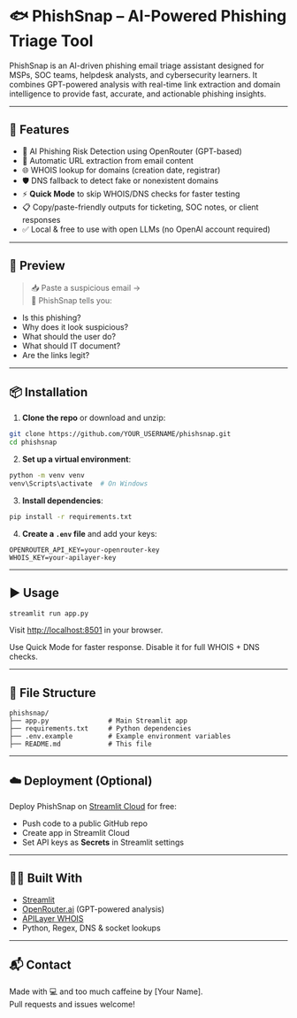 
# 🐟 PhishSnap – AI-Powered Phishing Triage Tool

PhishSnap is an AI-driven phishing email triage assistant designed for MSPs, SOC teams, helpdesk analysts, and cybersecurity learners. It combines GPT-powered analysis with real-time link extraction and domain intelligence to provide fast, accurate, and actionable phishing insights.

---

## 🚀 Features

- 🧠 AI Phishing Risk Detection using OpenRouter (GPT-based)
- 🔗 Automatic URL extraction from email content
- 🌐 WHOIS lookup for domains (creation date, registrar)
- 🛡 DNS fallback to detect fake or nonexistent domains
- ⚡ **Quick Mode** to skip WHOIS/DNS checks for faster testing
- 📋 Copy/paste-friendly outputs for ticketing, SOC notes, or client responses
- ✅ Local & free to use with open LLMs (no OpenAI account required)

---

## 📸 Preview

> 📥 Paste a suspicious email →  
> 🧠 PhishSnap tells you:
- Is this phishing?
- Why does it look suspicious?
- What should the user do?
- What should IT document?
- Are the links legit?

---

## 📦 Installation

1. **Clone the repo** or download and unzip:
```bash
git clone https://github.com/YOUR_USERNAME/phishsnap.git
cd phishsnap
```

2. **Set up a virtual environment**:
```bash
python -m venv venv
venv\Scripts\activate  # On Windows
```

3. **Install dependencies**:
```bash
pip install -r requirements.txt
```

4. **Create a `.env` file** and add your keys:
```env
OPENROUTER_API_KEY=your-openrouter-key
WHOIS_KEY=your-apilayer-key
```

---

## ▶️ Usage

```bash
streamlit run app.py
```

Visit [http://localhost:8501](http://localhost:8501) in your browser.

Use Quick Mode for faster response. Disable it for full WHOIS + DNS checks.

---

## 📁 File Structure

```
phishsnap/
├── app.py               # Main Streamlit app
├── requirements.txt     # Python dependencies
├── .env.example         # Example environment variables
├── README.md            # This file
```

---

## ☁️ Deployment (Optional)

Deploy PhishSnap on [Streamlit Cloud](https://streamlit.io/cloud) for free:
- Push code to a public GitHub repo
- Create app in Streamlit Cloud
- Set API keys as **Secrets** in Streamlit settings

---

## 👩‍💻 Built With

- [Streamlit](https://streamlit.io/)
- [OpenRouter.ai](https://openrouter.ai) (GPT-powered analysis)
- [APILayer WHOIS](https://apilayer.com/marketplace/whois-api)
- Python, Regex, DNS & socket lookups

---

## 📬 Contact

Made with 💻 and too much caffeine by [Your Name].  
Pull requests and issues welcome!

